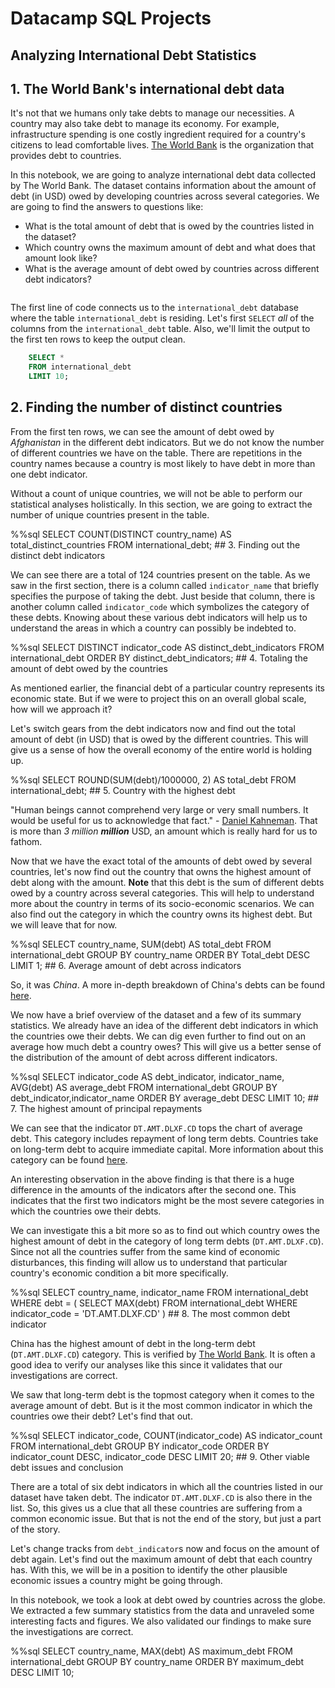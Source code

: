 # Datacamp SQL Projects

## Analyzing International Debt Statistics

## 1. The World Bank's international debt data
<p>It's not that we humans only take debts to manage our necessities. A country may also take debt to manage its economy. For example, infrastructure spending is one costly ingredient required for a country's citizens to lead comfortable lives. <a href="https://www.worldbank.org">The World Bank</a> is the organization that provides debt to countries.</p>
<p>In this notebook, we are going to analyze international debt data collected by The World Bank. The dataset contains information about the amount of debt (in USD) owed by developing countries across several categories. We are going to find the answers to questions like: </p>
<ul>
<li>What is the total amount of debt that is owed by the countries listed in the dataset?</li>
<li>Which country owns the maximum amount of debt and what does that amount look like?</li>
<li>What is the average amount of debt owed by countries across different debt indicators?</li>
</ul>
<p><img src="https://assets.datacamp.com/production/project_754/img/image.jpg" alt></p>
<p>The first line of code connects us to the <code>international_debt</code> database where the table <code>international_debt</code> is residing. Let's first <code>SELECT</code> <em>all</em> of the columns from the <code>international_debt</code> table. Also, we'll limit the output to the first ten rows to keep the output clean.</p>

```sql
    SELECT *
    FROM international_debt
    LIMIT 10;
```

## 2. Finding the number of distinct countries
<p>From the first ten rows, we can see the amount of debt owed by <em>Afghanistan</em> in the different debt indicators. But we do not know the number of different countries we have on the table. There are repetitions in the country names because a country is most likely to have debt in more than one debt indicator. </p>
<p>Without a count of unique countries, we will not be able to perform our statistical analyses holistically. In this section, we are going to extract the number of unique countries present in the table. </p>
%%sql
SELECT 
    COUNT(DISTINCT country_name) AS total_distinct_countries
FROM international_debt;
## 3. Finding out the distinct debt indicators
<p>We can see there are a total of 124 countries present on the table. As we saw in the first section, there is a column called <code>indicator_name</code> that briefly specifies the purpose of taking the debt. Just beside that column, there is another column called <code>indicator_code</code> which symbolizes the category of these debts. Knowing about these various debt indicators will help us to understand the areas in which a country can possibly be indebted to. </p>
%%sql
SELECT DISTINCT indicator_code AS distinct_debt_indicators
FROM international_debt
ORDER BY distinct_debt_indicators; 
## 4. Totaling the amount of debt owed by the countries
<p>As mentioned earlier, the financial debt of a particular country represents its economic state. But if we were to project this on an overall global scale, how will we approach it?</p>
<p>Let's switch gears from the debt indicators now and find out the total amount of debt (in USD) that is owed by the different countries. This will give us a sense of how the overall economy of the entire world is holding up.</p>
%%sql
SELECT 
    ROUND(SUM(debt)/1000000, 2) AS total_debt
FROM international_debt; 
## 5. Country with the highest debt
<p>"Human beings cannot comprehend very large or very small numbers. It would be useful for us to acknowledge that fact." - <a href="https://en.wikipedia.org/wiki/Daniel_Kahneman">Daniel Kahneman</a>. That is more than <em>3 million <strong>million</strong></em> USD, an amount which is really hard for us to fathom. </p>
<p>Now that we have the exact total of the amounts of debt owed by several countries, let's now find out the country that owns the highest amount of debt along with the amount. <strong>Note</strong> that this debt is the sum of different debts owed by a country across several categories. This will help to understand more about the country in terms of its socio-economic scenarios. We can also find out the category in which the country owns its highest debt. But we will leave that for now. </p>
%%sql
SELECT 
    country_name, 
    SUM(debt) AS total_debt
FROM international_debt
GROUP BY country_name
ORDER BY Total_debt DESC
LIMIT 1;
## 6. Average amount of debt across indicators
<p>So, it was <em>China</em>. A more in-depth breakdown of China's debts can be found <a href="https://datatopics.worldbank.org/debt/ids/country/CHN">here</a>. </p>
<p>We now have a brief overview of the dataset and a few of its summary statistics. We already have an idea of the different debt indicators in which the countries owe their debts. We can dig even further to find out on an average how much debt a country owes? This will give us a better sense of the distribution of the amount of debt across different indicators.</p>
%%sql
SELECT
    indicator_code AS debt_indicator,
    indicator_name,
    AVG(debt) AS average_debt
FROM international_debt
GROUP BY debt_indicator,indicator_name
ORDER BY average_debt DESC
LIMIT 10;
## 7. The highest amount of principal repayments
<p>We can see that the indicator <code>DT.AMT.DLXF.CD</code> tops the chart of average debt. This category includes repayment of long term debts. Countries take on long-term debt to acquire immediate capital. More information about this category can be found <a href="https://datacatalog.worldbank.org/principal-repayments-external-debt-long-term-amt-current-us-0">here</a>. </p>
<p>An interesting observation in the above finding is that there is a huge difference in the amounts of the indicators after the second one. This indicates that the first two indicators might be the most severe categories in which the countries owe their debts.</p>
<p>We can investigate this a bit more so as to find out which country owes the highest amount of debt in the category of long term debts (<code>DT.AMT.DLXF.CD</code>). Since not all the countries suffer from the same kind of economic disturbances, this finding will allow us to understand that particular country's economic condition a bit more specifically. </p>
%%sql
SELECT 
    country_name, indicator_name
FROM international_debt
WHERE debt = (
     SELECT MAX(debt)
     FROM international_debt
     WHERE indicator_code = 'DT.AMT.DLXF.CD'
)
## 8. The most common debt indicator
<p>China has the highest amount of debt in the long-term debt (<code>DT.AMT.DLXF.CD</code>) category. This is verified by <a href="https://data.worldbank.org/indicator/DT.AMT.DLXF.CD?end=2018&most_recent_value_desc=true">The World Bank</a>. It is often a good idea to verify our analyses like this since it validates that our investigations are correct. </p>
<p>We saw that long-term debt is the topmost category when it comes to the average amount of debt. But is it the most common indicator in which the countries owe their debt? Let's find that out. </p>
%%sql
SELECT indicator_code, COUNT(indicator_code) AS indicator_count
FROM international_debt
GROUP BY indicator_code
ORDER BY indicator_count DESC, indicator_code DESC
LIMIT 20;
## 9. Other viable debt issues and conclusion
<p>There are a total of six debt indicators in which all the countries listed in our dataset have taken debt. The indicator <code>DT.AMT.DLXF.CD</code> is also there in the list. So, this gives us a clue that all these countries are suffering from a common economic issue. But that is not the end of the story, but just a part of the story.</p>
<p>Let's change tracks from <code>debt_indicator</code>s now and focus on the amount of debt again. Let's find out the maximum amount of debt that each country has. With this, we will be in a position to identify the other plausible economic issues a country might be going through.</p>
<p>In this notebook, we took a look at debt owed by countries across the globe. We extracted a few summary statistics from the data and unraveled some interesting facts and figures. We also validated our findings to make sure the investigations are correct.</p>
%%sql
SELECT country_name, MAX(debt) AS maximum_debt
FROM international_debt
GROUP BY country_name
ORDER BY maximum_debt DESC
LIMIT 10;
